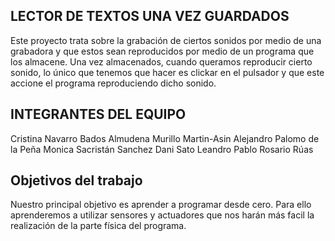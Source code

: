 ## LECTOR DE TEXTOS UNA VEZ GUARDADOS
Este proyecto trata sobre la grabación de ciertos sonidos por medio de una grabadora y que estos sean reproducidos por medio de un programa que los almacene. 
Una vez almacenados, cuando queramos reproducir cierto sonido, lo único que tenemos que hacer es clickar en el pulsador y que este accione el programa reproduciendo dicho sonido.

## INTEGRANTES DEL EQUIPO 

Cristina Navarro Bados
Almudena Murillo Martin-Asin
Alejandro Palomo de la Peña
Monica Sacristán Sanchez
Dani Sato Leandro
Pablo Rosario Rúas

## Objetivos del trabajo

Nuestro principal objetivo es aprender a programar desde cero. 
Para ello aprenderemos a utilizar sensores y actuadores que nos harán más facil la realización de la parte física del programa.
